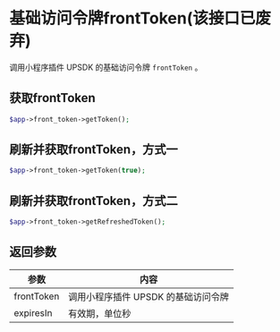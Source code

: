 # 基础访问令牌frontToken(该接口已废弃)

调用小程序插件 UPSDK 的基础访问令牌 <code>frontToken</code> 。

## 获取frontToken

```php
$app->front_token->getToken();

```

## 刷新并获取frontToken，方式一

```php
$app->front_token->getToken(true);

```

## 刷新并获取frontToken，方式二

```php
$app->front_token->getRefreshedToken();

```

## 返回参数

| 参数       | 内容                                |
| ---------- | ----------------------------------- |
| frontToken | 调用小程序插件 UPSDK 的基础访问令牌 |
| expiresIn  | 有效期，单位秒                      |
